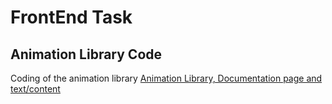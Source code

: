 # FrontEnd Task

## Animation Library Code

Coding of the animation library 
[Animation Library, Documentation page and text/content](https://github.com/zuri-training/Team-100_AnimaLib/issues/30)
